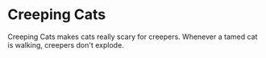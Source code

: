 # Creeping Cats
Creeping Cats makes cats really scary for creepers. Whenever a tamed cat is walking, creepers don't explode.